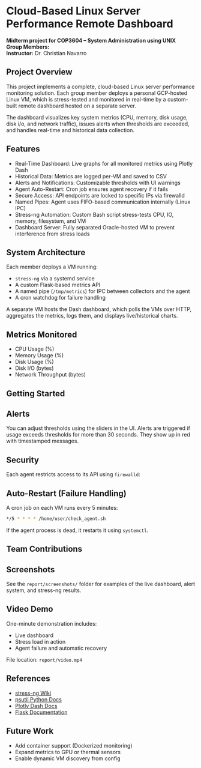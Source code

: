 # Cloud-Based Linux Server Performance Remote Dashboard

**Midterm project for COP3604 – System Administration using UNIX**\
**Group Members:** \
**Instructor:** Dr. Christian Navarro

## Project Overview

This project implements a complete, cloud-based Linux server performance monitoring solution. Each group member deploys a personal GCP-hosted Linux VM, which is stress-tested and monitored in real-time by a custom-built remote dashboard hosted on a separate server.

The dashboard visualizes key system metrics (CPU, memory, disk usage, disk i/o, and network traffic), issues alerts when thresholds are exceeded, and handles real-time and historical data collection.

## Features

- Real-Time Dashboard: Live graphs for all monitored metrics using Plotly Dash
- Historical Data: Metrics are logged per-VM and saved to CSV
- Alerts and Notifications: Customizable thresholds with UI warnings
- Agent Auto-Restart: Cron job ensures agent recovery if it fails
- Secure Access: API endpoints are locked to specific IPs via firewalld
- Named Pipes: Agent uses FIFO-based communication internally (Linux IPC)
- Stress-ng Automation: Custom Bash script stress-tests CPU, IO, memory, filesystem, and VM
- Dashboard Server: Fully separated Oracle-hosted VM to prevent interference from stress loads

## System Architecture

Each member deploys a VM running:

- `stress-ng` via a systemd service
- A custom Flask-based metrics API
- A named pipe (`/tmp/metrics`) for IPC between collectors and the agent
- A cron watchdog for failure handling

A separate VM hosts the Dash dashboard, which polls the VMs over HTTP, aggregates the metrics, logs them, and displays live/historical charts.

## Metrics Monitored

- CPU Usage (%)
- Memory Usage (%)
- Disk Usage (%)
- Disk I/O (bytes)
- Network Throughput (bytes)

## Getting Started

## Alerts

You can adjust thresholds using the sliders in the UI. Alerts are triggered if usage exceeds thresholds for more than 30 seconds. They show up in red with timestamped messages.

## Security

Each agent restricts access to its API using `firewalld`:

## Auto-Restart (Failure Handling)

A cron job on each VM runs every 5 minutes:

```bash
*/5 * * * * /home/user/check_agent.sh
```

If the agent process is dead, it restarts it using `systemctl`.

## Team Contributions

## Screenshots

See the `report/screenshots/` folder for examples of the live dashboard, alert system, and stress-ng results.

## Video Demo

One-minute demonstration includes:

- Live dashboard
- Stress load in action
- Agent failure and automatic recovery

File location: `report/video.mp4`

## References

- [stress-ng Wiki](https://wiki.ubuntu.com/Kernel/Reference/stress-ng)
- [psutil Python Docs](https://psutil.readthedocs.io/)
- [Plotly Dash Docs](https://dash.plotly.com/)
- [Flask Documentation](https://flask.palletsprojects.com/)

## Future Work

- Add container support (Dockerized monitoring)
- Expand metrics to GPU or thermal sensors
- Enable dynamic VM discovery from config

